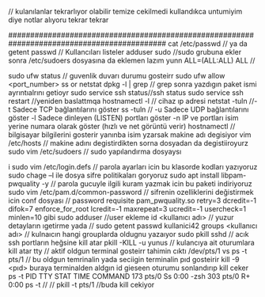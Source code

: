 // kulanılanlar tekrarlıyor olabilir temize cekilmedi kullandıkca untumiyim diye notlar alıyoru tekrar tekrar

############################################################################################
cat /etc/passwd // ya da
 getent passwd // Kullancıları listeler
adduser <username> sudo //sudo grubuna ekler sonra /etc/sudoers dosyasına da eklemen lazım
yunn    ALL=(ALL:ALL) ALL //

sudo ufw status // guvenlik duvarı durumu gosteirr
sudo ufw allow <port_number>
ss or netstat
dpkg -l | grep // grep sonra yazdıgın paket ismi ayrıntıalrını getioyr
sudo service ssh status//ssh status 
sudo service ssh restart //yeniden baslattmqa
hostnamectl -l // cihaz ıp adresi
 netstat -tuln //-t	Sadece TCP bağlantılarını göster
 ss -tuln //     -u	Sadece UDP bağlantılarını göster
                 -l	Sadece dinleyen (LISTEN) portları göster
                 -n	IP ve portları isim yerine numara olarak göster (hızlı ve net görüntü verir)
hostnamectl // bilgisayar bilgilerini gosterir yanınba isim yzarsak makine adı degisiyor
 vim /etc/hosts // makine adını degistirdikten sorna dosyadan da degistiiroyurz
 sudo vim /etc/sudoers // sudo yapılandırma dosyaysı

 i sudo vim /etc/login.defs // parola ayarları icin bu klasorde kodları yazıyoruz
 sudo chage –l <user> ile dosya sifre politikaları goryoruz
 sudo apt install libpam-pwquality -y // parola gucuyle ilgili kuram yazmak icin bu paketi indiriyoruz
 sudo vim /etc/pam.d/common-password // sifrenin ozelliklerini değistirmek icin conf dosyası
 // password requisite pam_pwquality.so retry=3 dcredit=-1 difok=7 enforce_for_root lcredit=-1
maxrepeat=3 ucredit=-1 usercheck=1 minlen=10 gibi
sudo adduser <username> //user ekleme
id <kullanıcı adı> // yuzur detayların ıgetirme yada
// sudo getent passwd kullanici42
groups <kullanıcı adı> // kulnaıcın hangi grouplarda oldugnu yazaıyor
 sudo pkill sshd // acık ssh portların heğsine kill atar
 pkill -KILL -u yunus // kulancıya ait oturumlara kill atar
 tty // aktif oldgun terminal gosteirr tahimin cıktı /dev/pts/1 vs
 ps -t pts/1 // bu oldgun temrinalin yada seciigin terminalin pıd gosteirir
 kill -9 <pıd> buraya terminalden aldgın id gieseen oturumu sonlandırıp kill ceker
 ps -t
    PID TTY      STAT   TIME COMMAND
    173 pts/0    Ss     0:00 -zsh
    303 pts/0    R+     0:00 ps -t // 
//
pkill -t pts/1  //buda kill cekiyor
